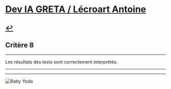 
# [Dev IA GRETA / Lécroart Antoine](https://github.com/Dev-IA-2024/antoine.lecroart)

[↩️](..)
---

## Critère 8

---

Les résultats des tests sont correctement interprétés.

---
---
![Baby Yoda](https://images3.alphacoders.com/110/1108129.jpg)
